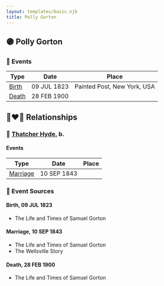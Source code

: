 ```yaml
---
layout: templates/basic.njk
title: Polly Gorton
---
```

## 🟣 Polly Gorton

### 📆 Events

Type | Date | Place
------ | ------ | ------
[Birth](#event-e7f6b0e6-8e3e-4923-8277-9e8760b2e1bf) | 09 JUL 1823 | Painted Post, New York, USA
[Death](#event-be93fd26-3cdb-4556-9fa9-aeeb9bfc4a7a) | 28 FEB 1900 |

## 👩‍❤️‍👨 Relationships

### 🔵 [Thatcher Hyde](/people/3/39742544), b.

#### Events

Type | Date | Place
------ | ------ | ------
[Marriage](#event-47610349-6d24-4b32-9ac5-d0b646a8cc20) | 10 SEP 1843 |
### 📰 Event Sources

#### <a id="event-e7f6b0e6-8e3e-4923-8277-9e8760b2e1bf"></a> Birth, 09 JUL 1823
* The Life and Times of Samuel Gorton

#### <a id="event-47610349-6d24-4b32-9ac5-d0b646a8cc20"></a> Marriage, 10 SEP 1843
* The Life and Times of Samuel Gorton
* The Wellsville Story
#### <a id="event-be93fd26-3cdb-4556-9fa9-aeeb9bfc4a7a"></a> Death, 28 FEB 1900
* The Life and Times of Samuel Gorton
